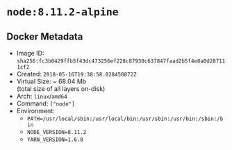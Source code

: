 # `node:8.11.2-alpine`

## Docker Metadata

- Image ID: `sha256:fc3b0429ffb5f43dc473256ef228c87930c637847faad2b5f4e8a0d287111cf2`
- Created: `2018-05-16T19:38:58.028450872Z`
- Virtual Size: ~ 68.04 Mb  
  (total size of all layers on-disk)
- Arch: `linux`/`amd64`
- Command: `["node"]`
- Environment:
  - `PATH=/usr/local/sbin:/usr/local/bin:/usr/sbin:/usr/bin:/sbin:/bin`
  - `NODE_VERSION=8.11.2`
  - `YARN_VERSION=1.6.0`
